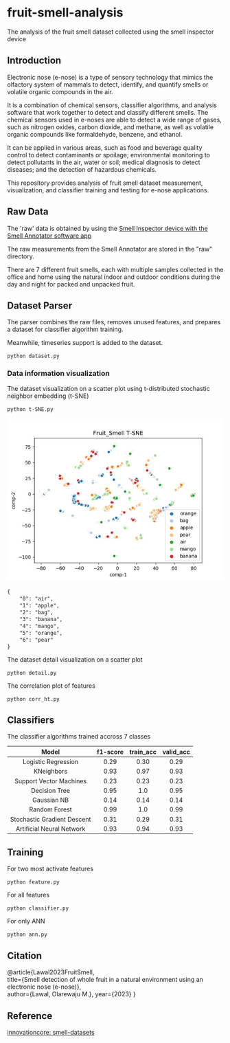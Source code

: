# fruit-smell-analysis
The analysis of the fruit smell dataset collected using the smell inspector device
## Introduction

Electronic nose (e-nose) is a type of sensory technology that mimics the olfactory system of mammals to detect, identify, and quantify smells or volatile organic compounds in the air.

It is a combination of chemical sensors, classifier algorithms, and analysis software that work together to detect and classify different smells. The chemical sensors used in e-noses are able to detect a wide range of gases, such as nitrogen oxides, carbon dioxide, and methane, as well as volatile organic compounds like formaldehyde, benzene, and ethanol.

It can be applied in various areas, such as food and beverage quality control to detect contaminants or spoilage; environmental monitoring to detect pollutants in the air, water or soil; medical diagnosis to detect diseases; and the detection of hazardous chemicals.

This repository provides analysis of fruit smell dataset measurement, visualization, and classifier training and testing for e-nose applications.

## Raw Data
The 'raw' data is obtained by using the [Smell Inspector device with the Smell Annotator software app](https://smart-nanotubes.com/products/#hardware)

The raw measurements from the Smell Annotator are stored in the "raw" directory.

There are 7 different fruit smells, each with multiple samples collected in the office and home using the natural indoor and outdoor conditions during the day and night for packed and unpacked fruit.

## Dataset Parser
The parser combines the raw files, removes unused features, and prepares a dataset for classifier algorithm training.

Meanwhile, timeseries support is added to the dataset.
```
python dataset.py 
```

### Data information visualization
The dataset visualization on a scatter plot using t-distributed stochastic neighbor embedding (t-SNE)
```
python t-SNE.py 
```
![Data_Visualization](results/smell_dataset_viz.jpg)

```
{
    "0": "air",
    "1": "apple",
    "2": "bag",
    "3": "banana",
    "4": "mango",
    "5": "orange",
    "6": "pear"   
}
```

The dataset detail visualization on a scatter plot
```
python detail.py 
```

The correlation plot of features
```
python corr_ht.py
```

## Classifiers
The classifier algorithms trained  accross 7 classes

|              Model                         | f1-score | train_acc | valid_acc |
|:---------------------------------------:|:-----------:|:-----------:|:------------:|
|   Logistic Regression                |    0.29    |    0.30    |     0.29     |
|   KNeighbors                           |     0.93    |    0.97    |     0.93     |
|   Support Vector Machines       |     0.23    |    0.23    |     0.23    |
|   Decision Tree                        |     0.95    |    1.0      |     0.95    |
|   Gaussian NB                         |     0.14    |    0.14    |     0.14    |
|   Random Forest                     |     0.99    |     1.0     |     0.99    |
|   Stochastic Gradient Descent  |     0.31    |    0.29    |     0.31    |
|   Artificial Neural Network         |     0.93    |    0.94    |     0.93    |

## Training
For two most activate features
```
python feature.py
```

For all features
```
python classifier.py
```

For only ANN
```
python ann.py
```


## Citation
@article{Lawal2023FruitSmell,  
  title={Smell detection of whole fruit in a natural environment using an electronic nose (e-nose)},  
  author={Lawal, Olarewaju M.}, 
  year={2023}
}

## Reference
[innovationcore: smell-datasets](https://github.com/innovationcore/smell-datasets)
